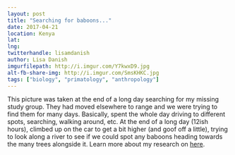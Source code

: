 ```yaml
---
layout: post
title: "Searching for baboons..."
date: 2017-04-21
location: Kenya
lat: 
lng: 
twitterhandle: lisamdanish
author: Lisa Danish
imgurfilepath: http://i.imgur.com/Y7kwxD9.jpg
alt-fb-share-img: http://i.imgur.com/SmsKHKC.jpg
tags: ["biology", "primatology", "anthropology"]
---
```


This picture was taken at the end of a long day searching for my missing study group. They had moved elsewhere to range and we were trying to find them for many days. Basically, spent the whole day driving to different spots, searching, walking around, etc.  At the end of a long day (12ish hours), climbed up on the car to get a bit higher (and goof off a little), trying to look along a river to see if we could spot any baboons heading towards the many trees alongside it. Learn more about my research on [here](https://www.researchgate.net/profile/Lisa_Danish). 